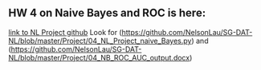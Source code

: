 ## HW 4 on Naive Bayes and ROC is here:
[link to NL Project github](https://github.com/NelsonLau/SG-DAT-NL/tree/master/Project)
Look for (https://github.com/NelsonLau/SG-DAT-NL/blob/master/Project/04_NL_Project_naive_Bayes.py)
and (https://github.com/NelsonLau/SG-DAT-NL/blob/master/Project/04_NB_ROC_AUC_output.docx)